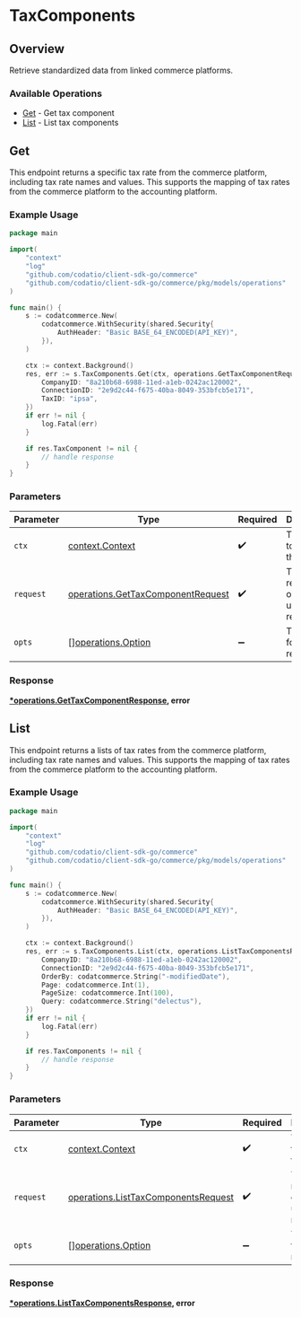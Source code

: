 # TaxComponents

## Overview

Retrieve standardized data from linked commerce platforms.

### Available Operations

* [Get](#get) - Get tax component
* [List](#list) - List tax components

## Get

This endpoint returns a specific tax rate from the commerce platform, including tax rate names and values. This supports the mapping of tax rates from the commerce platform to the accounting platform.

### Example Usage

```go
package main

import(
	"context"
	"log"
	"github.com/codatio/client-sdk-go/commerce"
	"github.com/codatio/client-sdk-go/commerce/pkg/models/operations"
)

func main() {
    s := codatcommerce.New(
        codatcommerce.WithSecurity(shared.Security{
            AuthHeader: "Basic BASE_64_ENCODED(API_KEY)",
        }),
    )

    ctx := context.Background()
    res, err := s.TaxComponents.Get(ctx, operations.GetTaxComponentRequest{
        CompanyID: "8a210b68-6988-11ed-a1eb-0242ac120002",
        ConnectionID: "2e9d2c44-f675-40ba-8049-353bfcb5e171",
        TaxID: "ipsa",
    })
    if err != nil {
        log.Fatal(err)
    }

    if res.TaxComponent != nil {
        // handle response
    }
}
```

### Parameters

| Parameter                                                                              | Type                                                                                   | Required                                                                               | Description                                                                            |
| -------------------------------------------------------------------------------------- | -------------------------------------------------------------------------------------- | -------------------------------------------------------------------------------------- | -------------------------------------------------------------------------------------- |
| `ctx`                                                                                  | [context.Context](https://pkg.go.dev/context#Context)                                  | :heavy_check_mark:                                                                     | The context to use for the request.                                                    |
| `request`                                                                              | [operations.GetTaxComponentRequest](../../models/operations/gettaxcomponentrequest.md) | :heavy_check_mark:                                                                     | The request object to use for the request.                                             |
| `opts`                                                                                 | [][operations.Option](../../models/operations/option.md)                               | :heavy_minus_sign:                                                                     | The options for this request.                                                          |


### Response

**[*operations.GetTaxComponentResponse](../../models/operations/gettaxcomponentresponse.md), error**


## List

This endpoint returns a lists of tax rates from the commerce platform, including tax rate names and values. This supports the mapping of tax rates from the commerce platform to the accounting platform.

### Example Usage

```go
package main

import(
	"context"
	"log"
	"github.com/codatio/client-sdk-go/commerce"
	"github.com/codatio/client-sdk-go/commerce/pkg/models/operations"
)

func main() {
    s := codatcommerce.New(
        codatcommerce.WithSecurity(shared.Security{
            AuthHeader: "Basic BASE_64_ENCODED(API_KEY)",
        }),
    )

    ctx := context.Background()
    res, err := s.TaxComponents.List(ctx, operations.ListTaxComponentsRequest{
        CompanyID: "8a210b68-6988-11ed-a1eb-0242ac120002",
        ConnectionID: "2e9d2c44-f675-40ba-8049-353bfcb5e171",
        OrderBy: codatcommerce.String("-modifiedDate"),
        Page: codatcommerce.Int(1),
        PageSize: codatcommerce.Int(100),
        Query: codatcommerce.String("delectus"),
    })
    if err != nil {
        log.Fatal(err)
    }

    if res.TaxComponents != nil {
        // handle response
    }
}
```

### Parameters

| Parameter                                                                                  | Type                                                                                       | Required                                                                                   | Description                                                                                |
| ------------------------------------------------------------------------------------------ | ------------------------------------------------------------------------------------------ | ------------------------------------------------------------------------------------------ | ------------------------------------------------------------------------------------------ |
| `ctx`                                                                                      | [context.Context](https://pkg.go.dev/context#Context)                                      | :heavy_check_mark:                                                                         | The context to use for the request.                                                        |
| `request`                                                                                  | [operations.ListTaxComponentsRequest](../../models/operations/listtaxcomponentsrequest.md) | :heavy_check_mark:                                                                         | The request object to use for the request.                                                 |
| `opts`                                                                                     | [][operations.Option](../../models/operations/option.md)                                   | :heavy_minus_sign:                                                                         | The options for this request.                                                              |


### Response

**[*operations.ListTaxComponentsResponse](../../models/operations/listtaxcomponentsresponse.md), error**

